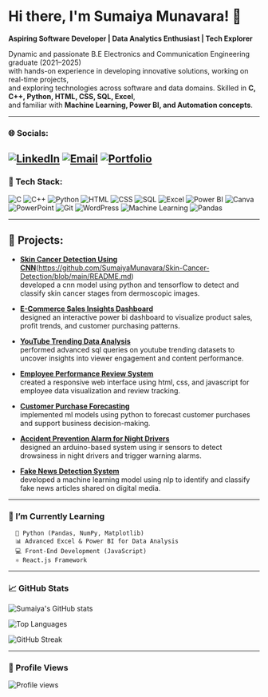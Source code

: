 # Hi there, I'm Sumaiya Munavara! 👋  

**Aspiring Software Developer | Data Analytics Enthusiast | Tech Explorer**  

Dynamic and passionate B.E Electronics and Communication Engineering graduate (2021–2025)  
with hands-on experience in developing innovative solutions, working on real-time projects,  
and exploring technologies across software and data domains. Skilled in **C, C++, Python, HTML, CSS, SQL, Excel**,  
and familiar with **Machine Learning, Power BI, and Automation concepts**.  

---

### 🌐 Socials:
[![LinkedIn](https://img.shields.io/badge/LinkedIn-0A66C2?style=for-the-badge&logo=linkedin&logoColor=white)](https://www.linkedin.com/in/sumaiya-munavara02022004) 
[![Email](https://img.shields.io/badge/Email-D14836?style=for-the-badge&logo=gmail&logoColor=white)](mailto:sumaiyamunavara7@gmail.com) 
[![Portfolio](https://img.shields.io/badge/Portfolio-000000?style=for-the-badge&logo=githubpages&logoColor=white)](https://sumaiyamunavara.github.io)
---

### 🧠 Tech Stack:
![C](https://img.shields.io/badge/C-00599C?style=for-the-badge&logo=c&logoColor=white)
![C++](https://img.shields.io/badge/C++-00599C?style=for-the-badge&logo=cplusplus&logoColor=white)
![Python](https://img.shields.io/badge/Python-3776AB?style=for-the-badge&logo=python&logoColor=white)
![HTML](https://img.shields.io/badge/HTML-E34F26?style=for-the-badge&logo=html5&logoColor=white)
![CSS](https://img.shields.io/badge/CSS-1572B6?style=for-the-badge&logo=css3&logoColor=white)
![SQL](https://img.shields.io/badge/SQL-336791?style=for-the-badge&logo=postgresql&logoColor=white)
![Excel](https://img.shields.io/badge/Excel-217346?style=for-the-badge&logo=microsoftexcel&logoColor=white)
![Power BI](https://img.shields.io/badge/Power%20BI-F2C811?style=for-the-badge&logo=powerbi&logoColor=black)
![Canva](https://img.shields.io/badge/Canva-00C4CC?style=for-the-badge&logo=canva&logoColor=white)
![PowerPoint](https://img.shields.io/badge/PowerPoint-B7472A?style=for-the-badge&logo=microsoftpowerpoint&logoColor=white)
![Git](https://img.shields.io/badge/Git-F05032?style=for-the-badge&logo=git&logoColor=white)
![WordPress](https://img.shields.io/badge/WordPress-21759B?style=for-the-badge&logo=wordpress&logoColor=white)
![Machine Learning](https://img.shields.io/badge/Machine%20Learning-102230?style=for-the-badge&logo=tensorflow&logoColor=orange)
![Pandas](https://img.shields.io/badge/Pandas-150458?style=for-the-badge&logo=pandas&logoColor=white)

---

## 💼 Projects:

- [**Skin Cancer Detection Using CNN**](https://github.com/SumaiyaMunavara/skin-cancer-detection)(https://github.com/SumaiyaMunavara/Skin-Cancer-Detection/blob/main/README.md)  
  developed a cnn model using python and tensorflow to detect and classify skin cancer stages from dermoscopic images.

- [**E-Commerce Sales Insights Dashboard**](https://github.com/SumaiyaMunavara/ecommerce-sales-dashboard)  
  designed an interactive power bi dashboard to visualize product sales, profit trends, and customer purchasing patterns.

- [**YouTube Trending Data Analysis**](https://github.com/SumaiyaMunavara/youtube-sql-analysis)  
  performed advanced sql queries on youtube trending datasets to uncover insights into viewer engagement and content performance.

- [**Employee Performance Review System**](https://github.com/SumaiyaMunavara/employee-performance-system)  
  created a responsive web interface using html, css, and javascript for employee data visualization and review tracking.

- [**Customer Purchase Forecasting**](https://github.com/SumaiyaMunavara/customer-purchase-forecasting)  
  implemented ml models using python to forecast customer purchases and support business decision-making.

- [**Accident Prevention Alarm for Night Drivers**](https://github.com/SumaiyaMunavara/accident-prevention-alarm)  
  designed an arduino-based system using ir sensors to detect drowsiness in night drivers and trigger warning alarms.

- [**Fake News Detection System**](https://github.com/SumaiyaMunavara/fake-news-detection)  
  developed a machine learning model using nlp to identify and classify fake news articles shared on digital media.

---

  
### 🌱 I’m Currently Learning  
      🐍 Python (Pandas, NumPy, Matplotlib)  
      📊 Advanced Excel & Power BI for Data Analysis  
      💻 Front-End Development (JavaScript)  
      ⚛️ React.js Framework  

---

### 📈 GitHub Stats  

![Sumaiya's GitHub stats](https://github-readme-stats.vercel.app/api?username=SumaiyaMunavara&show_icons=true&theme=tokyonight)  

![Top Languages](https://github-readme-stats.vercel.app/api/top-langs/?username=SumaiyaMunavara&layout=compact&theme=tokyonight)  

![GitHub Streak](https://github-readme-streak-stats.herokuapp.com/?user=SumaiyaMunavara&theme=tokyonight) 

---
### 👀 Profile Views  

![Profile views](https://komarev.com/ghpvc/?username=SumaiyaMunavara&label=PROFILE+VIEWS&color=blueviolet&style=flat)




      

 

  





<!--

Here are some ideas to get you started:

- 🔭 I’m currently working on ...
- 🌱 I’m currently learning ...
- 👯 I’m looking to collaborate on ...
- 🤔 I’m looking for help with ...
- 💬 Ask me about ...
- 📫 How to reach me: ...
- 😄 Pronouns: ...
- ⚡ Fun fact: ...
-->
